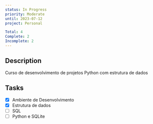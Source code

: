 ```yaml
---
status: In Progress
priority: Moderate
until: 2023-07-12
project: Personal

Total: 4
Complete: 2
Incomplete: 2
---
```

## Description
Curso de desenvolvimento de projetos Python com estrutura de dados

## Tasks
- [x] Ambiente de Desenvolvimento
- [x] Estrutura de dados
- [ ] SQL
- [ ] Python e SQLite